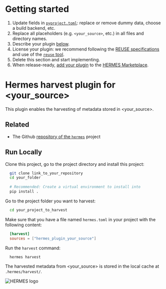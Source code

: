 # Getting started  <!-- TODO: Delete this section when everything is done. -->

1. Update fields in [`pyproject.toml`](pyproject.toml): replace or remove dummy data, choose a build backend, etc.
2. Replace all placeholders (e.g. `<your_source>`, etc.) in all files and directory names.
3. Describe your plugin [below](#hermes-harvest-plugin-for-your_source).
4. License your plugin: we recommend following the [REUSE specifications](https://reuse.software/tutorial/) and use of the [`reuse` tool](https://reuse.readthedocs.io/en/stable/).
5. Delete this section and start implementing.
6. When release-ready, [add your plugin](https://github.com/softwarepub/hermes/issues/new?template=add-plugin-to-marketplace.yml) to the [HERMES Marketplace](https://hermes.software-metadata.pub/en/latest/#plugins).

# Hermes harvest plugin for <your_source>  <!-- TODO: Replace placeholder -->

This plugin enables the harvesting of metadata stored in <your_source>.  <!-- TODO: Replace placeholder -->

## Related

- The Github [repository of the `hermes`](https://github.com/hermes-hmc/hermes) project

## Run Locally

Clone this project, go to the project directory and install this project:

```bash
  git clone link_to_your_repository
  cd your_folder
  
  # Recommended: Create a virtual environment to install into
  pip install .
```

Go to the project folder you want to harvest:

```bash
  cd your_project_to_harvest
```

Make sure that you have a file named `hermes.toml` in your project with the following content:

  <!-- TODO: Replace placeholder "your_source" in following code snippet -->
```toml
  [harvest]
  sources = ["hermes_plugin_your_source"]
```

Run the `harvest` command:

```bash
  hermes harvest
```

The harvested metadata from <your_source> is stored in the local cache at `.hermes/harvest/`.  <!-- TODO: Replace placeholder -->

![HERMES logo](https://software-metadata.pub/hermes-logo.png)
